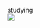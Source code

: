studying
<br/>
<img src="https://img.shields.io/badge/java-007396?style=for-the-badge&logo=java&logoColor=white">
